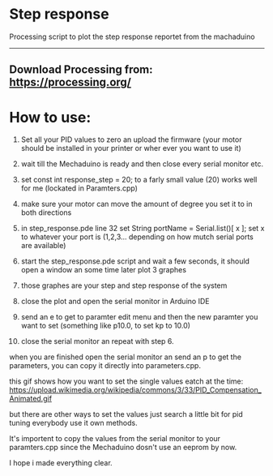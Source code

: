 # Step response
Processing script to plot the step response reportet from the machaduino



---------------------------
Download Processing from:
https://processing.org/
---------------------------

# How to use:

1. Set all your PID values to zero an upload the firmware (your motor should be installed in your printer or wher ever you want to use it)

2. wait till the Mechaduino is ready and then close every serial monitor etc.

3. set const int response_step = 20;  to a farly small value (20) works well for me (lockated in Paramters.cpp)
  
4. make sure your motor can move the amount of degree you set it to in both directions

5. in step_response.pde line 32 set   String portName = Serial.list()[   x  ]; set x to whatever your port is (1,2,3... depending on how mutch serial ports are available)

6. start the step_response.pde script and wait a few seconds, it should open a window an some time later plot 3 graphes

7. those graphes are your step and step response of the system

8. close the plot and open the serial monitor in Arduino IDE

9. send an e to get to paramter edit menu and then the new paramter you want to set (something like p10.0, to set kp to 10.0)

10. close the serial monitor an repeat with step 6.


when you are finished open the serial monitor an send an p to get the parameters, you can copy it directly into parameters.cpp.

this gif shows how you want to set the single values eatch at the time:
https://upload.wikimedia.org/wikipedia/commons/3/33/PID_Compensation_Animated.gif

but there are other ways to set the values just  search a little bit for pid tuning everybody use it own methods.

It's importent to copy the values from the serial monitor to your paramters.cpp since the Mechaduino dosn't use an eeprom by now.

I hope i made everything clear.
